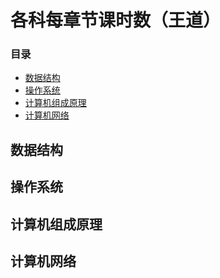 # 各科每章节课时数（王道）

### 目录

- <a href = "#数据结构">数据结构</a>
- <a href = "#操作系统">操作系统</a>
- <a href = "#计算机组成原理">计算机组成原理</a>
- <a href = "#计算机网络">计算机网络</a>



## <a id = "数据结构">数据结构</a>

### 



## <a id = "操作系统">操作系统</a>

#### 



## <a id = "计算机组成原理">计算机组成原理</a>





## <a id = "计算机网络">计算机网络</a>

